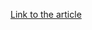 [Link to the article](https://russianpanda.com/2023/06/28/Meduza-Stealer-or-The-Return-of-The-Infamous-Aurora-Stealer/)
